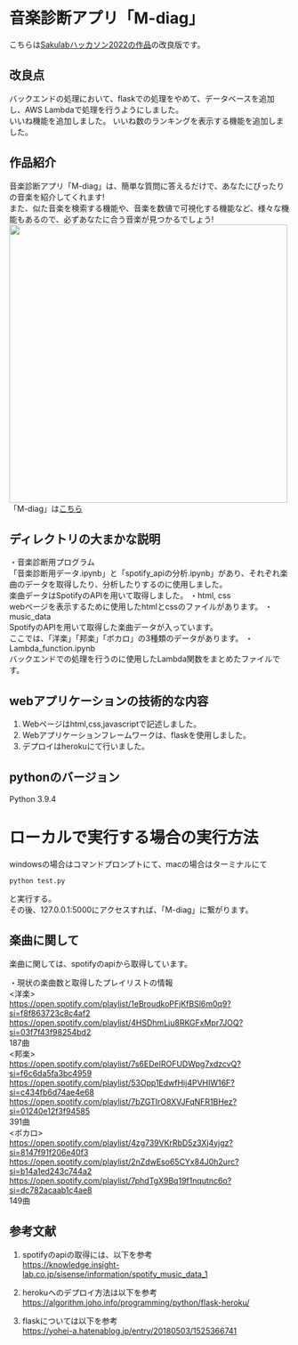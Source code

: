 # 音楽診断アプリ「M-diag」
こちらは[Sakulabハッカソン2022の作品](https://github.com/Taakun/M-diag)の改良版です。  

## 改良点
バックエンドの処理において、flaskでの処理をやめて、データベースを追加し、AWS Lambdaで処理を行うようにしました。  
いいね機能を追加しました。
いいね数のランキングを表示する機能を追加しました。

## 作品紹介
音楽診断アプリ「M-diag」は、簡単な質問に答えるだけで、あなたにぴったりの音楽を紹介してくれます!  
また、似た音楽を検索する機能や、音楽を数値で可視化する機能など、様々な機能もあるので、必ずあなたに合う音楽が見つかるでしょう!  
<img src="https://user-images.githubusercontent.com/106829693/197347769-9f5c0dfa-d972-4c8a-9009-934e92beb7a6.png" width="500">  
「M-diag」は[こちら](http://m-diag.com.s3-website-ap-northeast-1.amazonaws.com/index.html)  

## ディレクトリの大まかな説明
・音楽診断用プログラム  
「音楽診断用データ.ipynb」と「spotify_apiの分析.ipynb」があり、それぞれ楽曲のデータを取得したり、分析したりするのに使用しました。  
楽曲データはSpotifyのAPIを用いて取得しました。
・html, css  
webページを表示するために使用したhtmlとcssのファイルがあります。
・music_data  
SpotifyのAPIを用いて取得した楽曲データが入っています。  
ここでは、「洋楽」「邦楽」「ボカロ」の3種類のデータがあります。
・Lambda_function.ipynb  
バックエンドでの処理を行うのに使用したLambda関数をまとめたファイルです。

## webアプリケーションの技術的な内容
1. Webページはhtml,css,javascriptで記述しました。
2. Webアプリケーションフレームワークは、flaskを使用しました。
3. デプロイはherokuにて行いました。

## pythonのバージョン
Python 3.9.4

# ローカルで実行する場合の実行方法
windowsの場合はコマンドプロンプトにて、macの場合はターミナルにて  
```
python test.py
```
と実行する。  
その後、127.0.0.1:5000にアクセスすれば、「M-diag」に繋がります。

## 楽曲に関して
楽曲に関しては、spotifyのapiから取得しています。

・現状の楽曲数と取得したプレイリストの情報  
<洋楽>  
https://open.spotify.com/playlist/1eBroudkoPFjKfBSl6m0q9?si=f8f863723c8c4af2  
https://open.spotify.com/playlist/4HSDhmLju8RKGFxMpr7JOQ?si=03f7f43f98254bd2  
187曲  
<邦楽>  
https://open.spotify.com/playlist/7s6EDeIROFUDWpg7xdzcvQ?si=f6c6da5fa3bc4959  
https://open.spotify.com/playlist/53Opp1EdwfHij4PVHIW16F?si=c434fb6d74ae4e68  
https://open.spotify.com/playlist/7bZGTIrO8XVJFqNFR1BHez?si=01240e12f3f94585  
391曲  
<ボカロ>  
https://open.spotify.com/playlist/4zg739VKrRbD5z3Xj4yjgz?si=8147f91f206e40f3  
https://open.spotify.com/playlist/2nZdwEso65CYx84J0h2urc?si=b14a1ed243c744a2  
https://open.spotify.com/playlist/7phdTgX9Bq19f1nqutnc6o?si=dc782acaab1c4ae8  
149曲  

## 参考文献
1. spotifyのapiの取得には、以下を参考  
https://knowledge.insight-lab.co.jp/sisense/information/spotify_music_data_1

2. herokuへのデプロイ方法は以下を参考  
https://algorithm.joho.info/programming/python/flask-heroku/

3. flaskについては以下を参考  
https://yohei-a.hatenablog.jp/entry/20180503/1525366741
